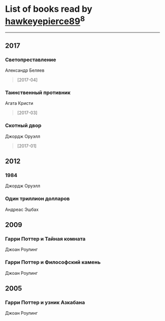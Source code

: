 # List of books read by [hawkeyepierce89](http://vk.com/id317314037)<sup>8</sup>
---

## 2017

### Светопреставление
Александр Беляев
> [2017-04] 


### Таинственный противник
Агата Кристи
> [2017-03] 


### Скотный двор
Джордж Оруэлл
> [2017-01] 



## 2012

### 1984
Джордж Оруэлл


### Один триллион долларов
Андреас Эшбах



## 2009

### Гарри Поттер и Тайная комната
Джоан Роулинг


### Гарри Поттер и Философский камень
Джоан Роулинг



## 2005

### Гарри Поттер и узник Азкабана
Джоан Роулинг



